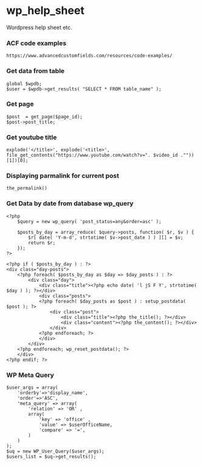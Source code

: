 # wp_help_sheet
Wordpress help sheet etc.
### ACF code examples
```
https://www.advancedcustomfields.com/resources/code-examples/
```

### Get  data from  table 

```
global $wpdb;
$user = $wpdb->get_results( "SELECT * FROM table_name" );

```

### Get page 

```
$post  = get_page($page_id);
$post->post_title;
```



### Get youtube title

```
explode('</title>', explode('<title>', file_get_contents("https://www.youtube.com/watch?v=". $video_id .""))[1])[0];
```


### Displaying parmalink for current post

```
the_permalink()
```

### Get Data by  date from database wp_query
```
<?php
    $query = new wp_query( 'post_status=any&order=asc' );

    $posts_by_day = array_reduce( $query->posts, function( $r, $v ) {
        $r[ date( 'Y-m-d', strtotime( $v->post_date ) ) ][] = $v;
        return $r;
    });
?>

<?php if ( $posts_by_day ) : ?>
<div class="day-posts">
	<?php foreach( $posts_by_day as $day => $day_posts ) : ?>
		<div class="day">
		    <div class="title"><?php echo date( 'l jS F Y', strtotime( $day ) ); ?></div>
		    <div class="posts">
		    <?php foreach( $day_posts as $post ) : setup_postdata( $post ); ?>
		        <div class="post">
		            <div class="title"><?php the_title(); ?></div>
		            <div class="content"><?php the_content(); ?></div>
		        </div>
		    <?php endforeach; ?>
		    </div>
		</div>
	<?php endforeach; wp_reset_postdata(); ?>
	</div>
<?php endif; ?>
```

### WP Meta Query

```
$user_args = array(
    'orderby'=>'display_name',
    'order'=>'ASC', 
    'meta_query' => array(
        'relation' => 'OR' ,
        array(
            'key' => 'office' ,
            'value' => $userOfficeName,
            'compare' => '=',
        )
    )
);
$uq = new WP_User_Query($user_args);
$users_list = $uq->get_results();
```

